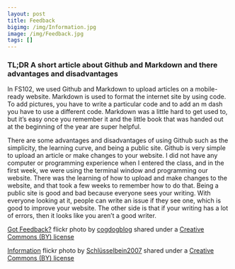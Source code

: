 ```yaml
---
layout: post
title: Feedback
bigimg: /img/Information.jpg
image: /img/Feedback.jpg
tags: []
---
```


### TL;DR A short article about Github and Markdown and there advantages and disadvantages

In FS102, we used Github and Markdown to upload articles on a mobile-ready website. Markdown is used to format the internet site by using code. To add pictures, you have to write a particular code and to add an m dash you have to use a different code. Markdown was a little hard to get used to, but it’s easy once you remember it and the little book that was handed out at the beginning of the year are super helpful.

There are some advantages and disadvantages of using Github such as the simplicity, the learning curve, and being a public site. Github is very simple to upload an article or make changes to your website. I did not have any computer or programming experience when I entered the class, and in the first week, we were using the terminal window and programming our website. There was the learning of how to upload and make changes to the website, and that took a few weeks to remember how to do that. Being a public site is good and bad because everyone sees your writing. With everyone looking at it, people can write an issue if they see one, which is good to improve your website. The other side is that if your writing has a lot of errors, then it looks like you aren’t a good writer.





<a title="Got Feedback?" href="https://flickr.com/photos/cogdog/14279306964">Got Feedback?</a> flickr photo by <a href="https://flickr.com/people/cogdog">cogdogblog</a> shared under a <a href="https://creativecommons.org/licenses/by/2.0/">Creative Commons (BY) license</a> </small>

<a title="Information" href="https://flickr.com/photos/schluesselbein/4157426778">Information</a> flickr photo by <a href="https://flickr.com/people/schluesselbein">Schlüsselbein2007</a> shared under a <a href="https://creativecommons.org/licenses/by/2.0/">Creative Commons (BY) license</a> </small>
